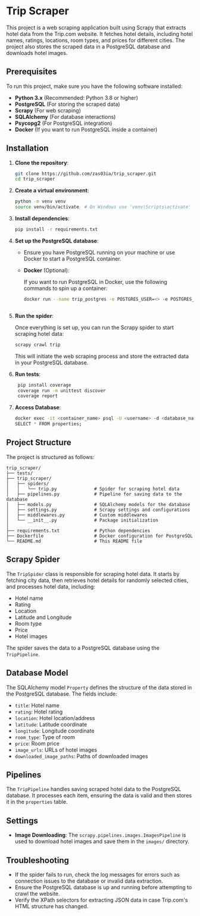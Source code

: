 # Trip Scraper

This project is a web scraping application built using Scrapy that extracts hotel data from the Trip.com website. It fetches hotel details, including hotel names, ratings, locations, room types, and prices for different cities. The project also stores the scraped data in a PostgreSQL database and downloads hotel images.

## Prerequisites

To run this project, make sure you have the following software installed:

- **Python 3.x** (Recommended: Python 3.8 or higher)
- **PostgreSQL** (For storing the scraped data)
- **Scrapy** (For web scraping)
- **SQLAlchemy** (For database interactions)
- **Psycopg2** (For PostgreSQL integration)
- **Docker** (If you want to run PostgreSQL inside a container)

## Installation

1. **Clone the repository**:

    ```bash
    git clone https://github.com/zas03ia/trip_scraper.git
    cd trip_scraper
    ```

2. **Create a virtual environment**:

    ```bash
    python -m venv venv
    source venv/bin/activate  # On Windows use 'venv\Scripts\activate'
    ```

3. **Install dependencies**:

    ```bash
    pip install -r requirements.txt
    ```

4. **Set up the PostgreSQL database**:

    - Ensure you have PostgreSQL running on your machine or use Docker to start a PostgreSQL container.

    - **Docker** (Optional):

        If you want to run PostgreSQL in Docker, use the following commands to spin up a container:

        ```bash
        docker run --name trip_postgres -e POSTGRES_USER=<> -e POSTGRES_PASSWORD=<> -e POSTGRES_DB=trip_db -p 5432:5432 -d postgres
        ```

  
        ```

5. **Run the spider**:

    Once everything is set up, you can run the Scrapy spider to start scraping hotel data:

    ```bash
    scrapy crawl trip
    ```

    This will initiate the web scraping process and store the extracted data in your PostgreSQL database.

6. **Run tests**:

   ```bash
    pip install coverage
    coverage run -m unittest discover
    coverage report
    ```

7. **Access Database**:

   ```bash
   docker exec -it <container_name> psql -U <username> -d <database_name>
   SELECT * FROM properties;
   ```

## Project Structure

The project is structured as follows:

```
trip_scraper/
├── tests/
├── trip_scraper/
│   ├── spiders/
│   │   └── trip.py              # Spider for scraping hotel data
│   ├── pipelines.py             # Pipeline for saving data to the database
│   ├── models.py                # SQLAlchemy models for the database
│   ├── settings.py              # Scrapy settings and configurations
│   ├── middlewares.py           # Custom middlewares
│   └── __init__.py              # Package initialization
│
├── requirements.txt             # Python dependencies
├── Dockerfile                   # Docker configuration for PostgreSQL
└── README.md                    # This README file
```

## Scrapy Spider

The `TripSpider` class is responsible for scraping hotel data. It starts by fetching city data, then retrieves hotel details for randomly selected cities, and processes hotel data, including:

- Hotel name
- Rating
- Location
- Latitude and Longitude
- Room type
- Price
- Hotel images

The spider saves the data to a PostgreSQL database using the `TripPipeline`.

## Database Model

The SQLAlchemy model `Property` defines the structure of the data stored in the PostgreSQL database. The fields include:

- `title`: Hotel name
- `rating`: Hotel rating
- `location`: Hotel location/address
- `latitude`: Latitude coordinate
- `longitude`: Longitude coordinate
- `room_type`: Type of room
- `price`: Room price
- `image_urls`: URLs of hotel images
- `downloaded_image_paths`: Paths of downloaded images

## Pipelines

The `TripPipeline` handles saving scraped hotel data to the PostgreSQL database. It processes each item, ensuring the data is valid and then stores it in the `properties` table.


## Settings
- **Image Downloading**: The `scrapy.pipelines.images.ImagesPipeline` is used to download hotel images and save them in the `images/` directory.

## Troubleshooting

- If the spider fails to run, check the log messages for errors such as connection issues to the database or invalid data extraction.
- Ensure the PostgreSQL database is up and running before attempting to crawl the website.
- Verify the XPath selectors for extracting JSON data in case Trip.com's HTML structure has changed.

